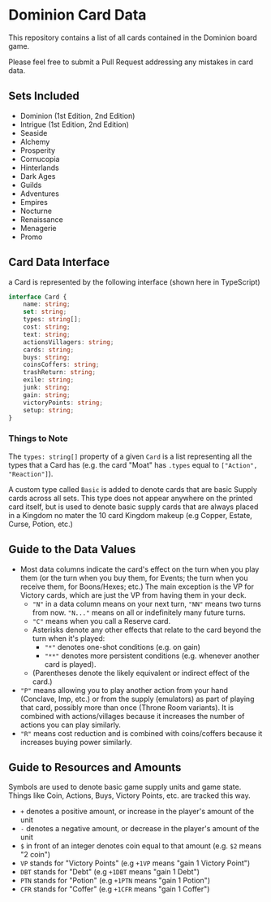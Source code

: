 # Dominion Card Data

This repository contains a list of all cards contained in the Dominion board game.

Please feel free to submit a Pull Request addressing any mistakes in card data.

## Sets Included

* Dominion (1st Edition, 2nd Edition)
* Intrigue (1st Edition, 2nd Edition)
* Seaside
* Alchemy
* Prosperity
* Cornucopia
* Hinterlands
* Dark Ages
* Guilds
* Adventures
* Empires
* Nocturne
* Renaissance
* Menagerie
* Promo

## Card Data Interface

a Card is represented by the following interface (shown here in TypeScript)

```typescript
interface Card {
    name: string;
    set: string;
    types: string[];
    cost: string;
    text: string;
    actionsVillagers: string;
    cards: string;
    buys: string;
    coinsCoffers: string;
    trashReturn: string;
    exile: string;
    junk: string;
    gain: string;
    victoryPoints: string;
    setup: string;
}
```

### Things to Note

The `types: string[]` property of a given `Card` is a list representing all the types that a Card has (e.g. the card "Moat" has `.types` equal to `["Action", "Reaction"]`).

A custom type called `Basic` is added to denote cards that are basic Supply cards across all sets. This type does not appear anywhere on the printed card itself, but is used to denote basic supply cards that are always placed in a Kingdom no mater the 10 card Kingdom makeup (e.g Copper, Estate, Curse, Potion, etc.)

## Guide to the Data Values

* Most data columns indicate the card's effect on the turn when you play them (or the turn when you buy them, for Events; the turn when you receive them, for Boons/Hexes; etc.) The main exception is the VP for Victory cards, which are just the VP from having them in your deck.
  * `"N"` in a data column means on your next turn, `"NN"` means two turns from now. `"N..."` means on all or indefinitely many future turns.
  * `"C"` means when you call a Reserve card.
  * Asterisks denote any other effects that relate to the card beyond the turn when it's played:
    * `"*"` denotes one-shot conditions (e.g. on gain)
    * `"**"` denotes more persistent conditions (e.g. whenever another card is played).
  * (Parentheses denote the likely equivalent or indirect effect of the card.)
* `"P"` means allowing you to play another action from your hand (Conclave, Imp, etc.) or from the supply (emulators) as part of playing that card, possibly more than once (Throne Room variants). It is combined with actions/villages because it increases the number of actions you can play similarly.
* `"R"` means cost reduction and is combined with coins/coffers because it increases buying power similarly.

## Guide to Resources and Amounts

Symbols are used to denote basic game supply units and game state. Things like Coin, Actions, Buys, Victory Points, etc. are tracked this way.

* `+` denotes a positive amount, or increase in the player's amount of the unit
* `-` denotes a negative amount, or decrease in the player's amount of the unit
* `$` in front of an integer denotes coin equal to that amount (e.g. `$2` means "2 coin")
* `VP` stands for "Victory Points" (e.g `+1VP` means "gain 1 Victory Point")
* `DBT` stands for "Debt" (e.g `+1DBT` means "gain 1 Debt")
* `PTN` stands for "Potion" (e.g `+1PTN` means "gain 1 Potion")
* `CFR` stands for "Coffer" (e.g `+1CFR` means "gain 1 Coffer")
